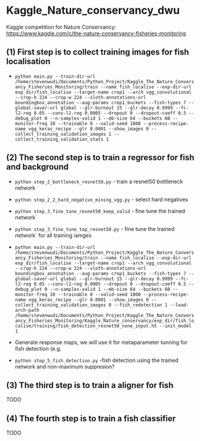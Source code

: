 # Kaggle_Nature_conservancy_dwu
Kaggle competition for Nature Conservancy: https://www.kaggle.com/c/the-nature-conservancy-fisheries-monitoring

## (1) First step is to collect training images for fish localisation
- `python main.py --train-dir-url /home/stevenwudi/Documents/Python_Project/Kaggle_The_Nature_Conversancy_Fisheries_Monitoring/train --name fish_localise --exp-dir-url exp_dir/fish_localise --target-name crop1 --arch vgg_convolutional --crop-h 224 --crop-w 224 --sloth-annotations-url boundingbox_annotation --aug-params crop1_buckets --fish-types 7 --global-saver-url global --glr-burnout 15 --glr-decay 0.9999 --fc-l2-reg 0.05 --conv-l2-reg 0.0005 --dropout 0 --dropout-coeff 0.5 --debug_plot 0 --n-samples-valid 1 --mb-size 64 --buckets 60 --monitor-freq 10 --trainable 0 --valid-seed 1000 --process-recipe-name vgg_keras_recipe --glr 0.0001 --show_images 0 --collect_training_validation_images 1 --collect_training_validation_stats 1`

## (2) The second step is to train a regressor for fish and background
- `python step_2_bottleneck_resnet50.py` - train a resnet50 bottleneck network
- `python step_2_2_hard_negative_mining_vgg.py` - select hard negatives
- `python step_3_fine_tune_resnet50_keep_valid` - fine tune the trained network` 
- `python step_3_fine_tune_top_resnet50.py` - fine tune the trained network` for all training iamges

- `python main.py --train-dir-url /home/stevenwudi/Documents/Python_Project/Kaggle_The_Nature_Conversancy_Fisheries_Monitoring/train --name fish_localise --exp-dir-url exp_dir/fish_localise --target-name crop1 --arch vgg_convolutional --crop-h 224 --crop-w 224 --sloth-annotations-url boundingbox_annotation --aug-params crop1_buckets --fish-types 7 --global-saver-url global --glr-burnout 15 --glr-decay 0.9999 --fc-l2-reg 0.05 --conv-l2-reg 0.0005 --dropout 0 --dropout-coeff 0.5 --debug_plot 0 --n-samples-valid 1 --mb-size 64 --buckets 60 --monitor-freq 10 --trainable 0 --valid-seed 1000 --process-recipe-name vgg_keras_recipe --glr 0.0001 --show_images 0 --collect_training_validation_images 0 --fish_redetection 1 --load-arch-path /home/stevenwudi/Documents/Python_Project/Kaggle_The_Nature_Conversancy_Fisheries_Monitoring/Kaggle_Nature_conservancy/exp_dir/fish_localise/training/fish_detection_resnet50_none_input.h5 --init_model 1`
- Generate response maps, we will use it for metaparameter tunning for fish detection (e.g. 

- `python step_5_fish_detection.py` -fish detection using the trained network and non-maximum suppresion?


## (3) The third step is to train a aligner for fish
TODO

## (4) The fourth step is to train a fish classifier
TODO